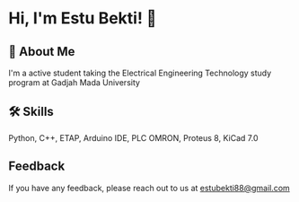
# Hi, I'm Estu Bekti! 👋


## 🚀 About Me
I'm a active student taking the Electrical Engineering Technology study program at Gadjah Mada University


## 🛠 Skills
Python, C++, ETAP, Arduino IDE, PLC OMRON, Proteus 8, KiCad 7.0


## Feedback

If you have any feedback, please reach out to us at estubekti88@gmail.com

